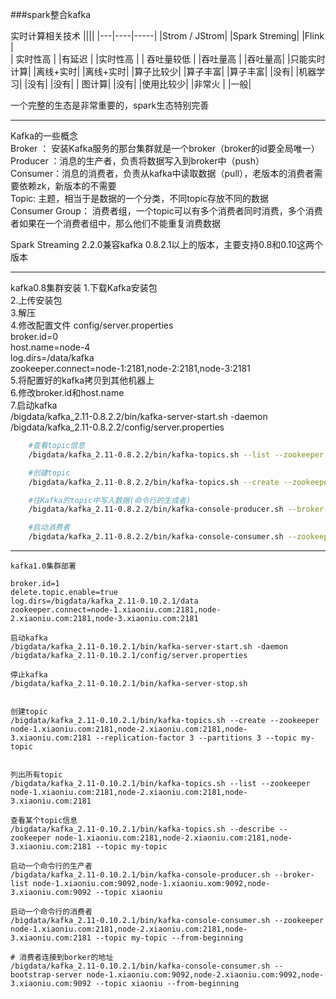 ###spark整合kafka

实时计算相关技术
||||
|---|----|-----|
	|Strom / JStrom|    |Spark Streming|       |Flink |    
	  | 实时性高  |        |有延迟 |            |实时性高 |
	  | 吞吐量较低  |       |吞吐量高  |          |吞吐量高|
	   |只能实时计算|        |离线+实时|         |离线+实时|
	   |算子比较少|          |算子丰富|           |算子丰富|
	   	|没有|				 |机器学习|            |没有|
	   	|没有|				| 图计算|              |没有|
	   	|使用比较少|		 |非常火 |             |一般|

一个完整的生态是非常重要的，spark生态特别完善


---------------------------------------------------------

Kafka的一些概念  
	Broker ： 安装Kafka服务的那台集群就是一个broker（broker的id要全局唯一）  
	Producer ：消息的生产者，负责将数据写入到broker中（push）  
	Consumer：消息的消费者，负责从kafka中读取数据（pull），老版本的消费者需要依赖zk，新版本的不需要  
	Topic: 主题，相当于是数据的一个分类，不同topic存放不同的数据  
	Consumer Group： 消费者组，一个topic可以有多个消费者同时消费，多个消费者如果在一个消费者组中，那么他们不能重复消费数据  

Spark Streaming 2.2.0兼容kafka 0.8.2.1以上的版本，主要支持0.8和0.10这两个版本

---------------------------------------------------------
kafka0.8集群安装
	1.下载Kafka安装包  
	2.上传安装包  
	3.解压  
	4.修改配置文件 config/server.properties  
		broker.id=0  
		host.name=node-4  
		log.dirs=/data/kafka  
		zookeeper.connect=node-1:2181,node-2:2181,node-3:2181  
	5.将配置好的kafka拷贝到其他机器上  
	6.修改broker.id和host.name  
	7.启动kafka  
		/bigdata/kafka_2.11-0.8.2.2/bin/kafka-server-start.sh -daemon /bigdata/kafka_2.11-0.8.2.2/config/server.properties   

```bash
	#查看topic信息
	/bigdata/kafka_2.11-0.8.2.2/bin/kafka-topics.sh --list --zookeeper node-1:2181,node-2:2181

	#创建topic
	/bigdata/kafka_2.11-0.8.2.2/bin/kafka-topics.sh --create --zookeeper node-1:2181,node-2:2181 --replication-factor 3 --partitions 3 --topic xiaoniu

	#往Kafka的topic中写入数据(命令行的生成者)
	/bigdata/kafka_2.11-0.8.2.2/bin/kafka-console-producer.sh --broker-list node-4:9092,node-5:9092,node-5:9092 --topic xiaoniu

	#启动消费者
	/bigdata/kafka_2.11-0.8.2.2/bin/kafka-console-consumer.sh --zookeeper node-1:2181,node-2:2181 --topic xiaoniu --from-beginning
```
----

```
kafka1.0集群部署

broker.id=1
delete.topic.enable=true
log.dirs=/bigdata/kafka_2.11-0.10.2.1/data
zookeeper.connect=node-1.xiaoniu.com:2181,node-2.xiaoniu.com:2181,node-3.xiaoniu.com:2181

启动kafka
/bigdata/kafka_2.11-0.10.2.1/bin/kafka-server-start.sh -daemon /bigdata/kafka_2.11-0.10.2.1/config/server.properties 

停止kafka
/bigdata/kafka_2.11-0.10.2.1/bin/kafka-server-stop.sh 


创建topic
/bigdata/kafka_2.11-0.10.2.1/bin/kafka-topics.sh --create --zookeeper node-1.xiaoniu.com:2181,node-2.xiaoniu.com:2181,node-3.xiaoniu.com:2181 --replication-factor 3 --partitions 3 --topic my-topic


列出所有topic
/bigdata/kafka_2.11-0.10.2.1/bin/kafka-topics.sh --list --zookeeper node-1.xiaoniu.com:2181,node-2.xiaoniu.com:2181,node-3.xiaoniu.com:2181

查看某个topic信息
/bigdata/kafka_2.11-0.10.2.1/bin/kafka-topics.sh --describe --zookeeper node-1.xiaoniu.com:2181,node-2.xiaoniu.com:2181,node-3.xiaoniu.com:2181 --topic my-topic

启动一个命令行的生产者
/bigdata/kafka_2.11-0.10.2.1/bin/kafka-console-producer.sh --broker-list node-1.xiaoniu.com:9092,node-1.xiaoniu.xom:9092,node-3.xiaoniu.com:9092 --topic xiaoniu

启动一个命令行的消费者
/bigdata/kafka_2.11-0.10.2.1/bin/kafka-console-consumer.sh --zookeeper node-1.xiaoniu.com:2181,node-2.xiaoniu.com:2181,node-3.xiaoniu.com:2181 --topic my-topic --from-beginning

# 消费者连接到borker的地址
/bigdata/kafka_2.11-0.10.2.1/bin/kafka-console-consumer.sh --bootstrap-server node-1.xiaoniu.com:9092,node-2.xiaoniu.com:9092,node-3.xiaoniu.com:9092 --topic xiaoniu --from-beginning 
```